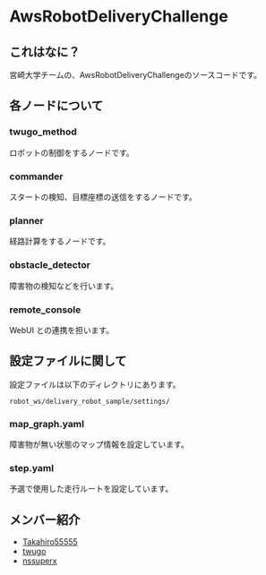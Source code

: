 # AwsRobotDeliveryChallenge

## これはなに？
宮崎大学チームの、AwsRobotDeliveryChallengeのソースコードです。  

## 各ノードについて

### twugo_method
ロボットの制御をするノードです。

### commander
スタートの検知、目標座標の送信をするノードです。

### planner
経路計算をするノードです。

### obstacle_detector
障害物の検知などを行います。

### remote_console
WebUI との連携を担います。


## 設定ファイルに関して
設定ファイルは以下のディレクトリにあります。
```
robot_ws/delivery_robot_sample/settings/
```

### map_graph.yaml
障害物が無い状態のマップ情報を設定しています。

### step.yaml
予選で使用した走行ルートを設定しています。

## メンバー紹介
* [Takahiro55555](https://github.com/Takahiro55555)
* [twugo](https://github.com/twugo)
* [nssuperx](https://github.com/nssuperx)
